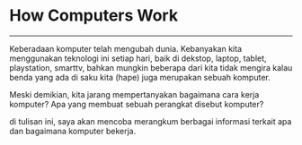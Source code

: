 # How Computers Work
---

Keberadaan komputer telah mengubah dunia. Kebanyakan kita menggunakan teknologi ini setiap hari, baik di dekstop, laptop, tablet, playstation, smarttv, bahkan mungkin beberapa dari kita tidak mengira kalau benda yang ada di saku kita (hape) juga merupakan sebuah komputer.

Meski demikian, kita jarang mempertanyakan bagaimana cara kerja komputer? Apa yang membuat sebuah perangkat disebut komputer?

di tulisan ini, saya akan mencoba merangkum berbagai informasi terkait apa dan bagaimana komputer bekerja.

## 